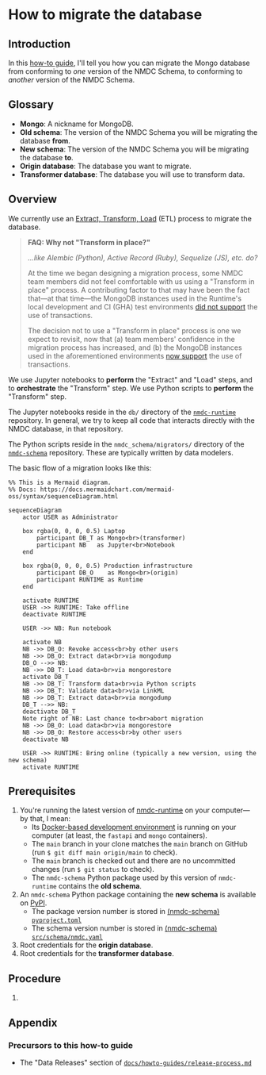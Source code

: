 # How to migrate the database

## Introduction

In this [how-to guide](https://diataxis.fr/how-to-guides/), I'll tell you how you can migrate the Mongo database from conforming to _one_ version of the NMDC Schema, to conforming to _another_ version of the NMDC Schema.

## Glossary

- **Mongo**: A nickname for MongoDB.
- **Old schema**: The version of the NMDC Schema you will be migrating the database **from**.
- **New schema**: The version of the NMDC Schema you will be migrating the database **to**.
- **Origin database**: The database you want to migrate.
- **Transformer database**: The database you will use to transform data.

## Overview

We currently use an [Extract, Transform, Load](https://en.wikipedia.org/wiki/Extract,_transform,_load) (ETL) process to migrate the database.

> **FAQ: Why not "Transform in place?"**
>
> _...like Alembic (Python), Active Record (Ruby), Sequelize (JS), etc. do?_
>
> At the time we began designing a migration process, some NMDC team members did not feel comfortable with us using a "Transform in place" process. A contributing factor to that may have been the fact that—at that time—the MongoDB instances used in the Runtime's local development and CI (GHA) test environments [did not support](https://github.com/microbiomedata/nmdc-runtime/issues/925) the use of transactions.
>
> The decision not to use a "Transform in place" process is one we expect to revisit, now that (a) team members' confidence in the migration process has increased, and (b) the MongoDB instances used in the aforementioned environments [now support](https://github.com/microbiomedata/nmdc-runtime/pull/884) the use of transactions.

We use Jupyter notebooks to **perform** the "Extract" and "Load" steps, and to **orchestrate** the "Transform" step. We use Python scripts to **perform** the "Transform" step.

The Jupyter notebooks reside in the `db/` directory of the [`nmdc-runtime`](https://github.com/microbiomedata/nmdc-runtime/) repository. In general, we try to keep all code that interacts directly with the NMDC database, in that repository.

The Python scripts reside in the `nmdc_schema/migrators/` directory of the [`nmdc-schema`](https://github.com/microbiomedata/nmdc-schema/) repository. These are typically written by data modelers.

The basic flow of a migration looks like this:

```mermaid
%% This is a Mermaid diagram.
%% Docs: https://docs.mermaidchart.com/mermaid-oss/syntax/sequenceDiagram.html

sequenceDiagram
    actor USER as Administrator

    box rgba(0, 0, 0, 0.5) Laptop
        participant DB_T as Mongo<br>(transformer)
        participant NB   as Jupyter<br>Notebook
    end

    box rgba(0, 0, 0, 0.5) Production infrastructure
        participant DB_O    as Mongo<br>(origin)
        participant RUNTIME as Runtime
    end

    activate RUNTIME
    USER ->> RUNTIME: Take offline
    deactivate RUNTIME

    USER ->> NB: Run notebook

    activate NB
    NB ->> DB_O: Revoke access<br>by other users
    NB ->> DB_O: Extract data<br>via mongodump
    DB_O -->> NB: 
    NB ->> DB_T: Load data<br>via mongorestore
    activate DB_T
    NB ->> DB_T: Transform data<br>via Python scripts
    NB ->> DB_T: Validate data<br>via LinkML
    NB ->> DB_T: Extract data<br>via mongodump
    DB_T -->> NB: 
    deactivate DB_T
    Note right of NB: Last chance to<br>abort migration
    NB ->> DB_O: Load data<br>via mongorestore
    NB ->> DB_O: Restore access<br>by other users
    deactivate NB

    USER ->> RUNTIME: Bring online (typically a new version, using the new schema)
    activate RUNTIME
```

## Prerequisites

<!-- FIXME: This is at least partially obsolete. -->

1. You're running the latest version of [nmdc-runtime](https://github.com/microbiomedata/nmdc-runtime) on your computer—by that, I mean:
    - Its [Docker-based development environment](https://github.com/microbiomedata/nmdc-runtime/blob/main/docker-compose.yml) is running on your computer (at least, the `fastapi` and `mongo` containers).
    - The `main` branch in your clone matches the `main` branch on GitHub (run `$ git diff main origin/main` to check).
    - The `main` branch is checked out and there are no uncommitted changes (run `$ git status` to check).
    - The `nmdc-schema` Python package used by this version of `nmdc-runtime` contains the **old schema**.
1. An `nmdc-schema` Python package containing the **new schema** is available on [PyPI](https://pypi.org/project/nmdc-schema/).
    - The package version number is stored in [(nmdc-schema) `pyproject.toml`](https://github.com/microbiomedata/nmdc-schema/blob/main/pyproject.toml#L13)
    - The schema version number is stored in [(nmdc-schema) `src/schema/nmdc.yaml`](https://github.com/microbiomedata/nmdc-schema/blob/main/src/schema/nmdc.yaml#L22)
1. Root credentials for the **origin database**.
1. Root credentials for the **transformer database**.

## Procedure

<!-- TODO: Write this. Consider moving the above Mermaid chart to here. -->

1. 

## Appendix

### Precursors to this how-to guide

- The "Data Releases" section of [`docs/howto-guides/release-process.md`](./release-process.md)
